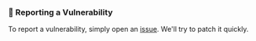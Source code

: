 ### 📝 Reporting a Vulnerability

To report a vulnerability, simply open an [issue](https://github.com/aelmizeb/site-metrics-card/issues).
We'll try to patch it quickly.
